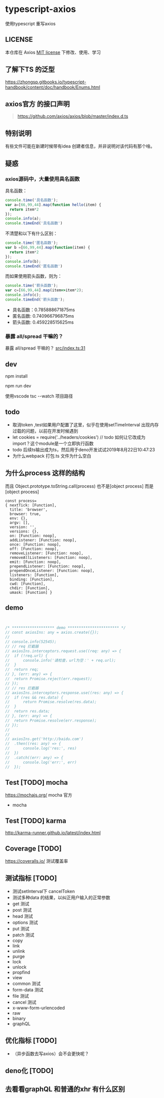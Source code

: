 # typescript-axios
使用typescript 重写axios


## LICENSE

本仓库在 Axios [MIT license](https://github.com/axios/axios/blob/master/LICENSE) 下修改、使用、学习

## 了解下TS 的泛型

https://zhongsp.gitbooks.io/typescript-handbook/content/doc/handbook/Enums.html

## axios官方 的接口声明
> https://github.com/axios/axios/blob/master/index.d.ts


## 特别说明

有些文件可能在新建时候带有idea 创建者信息，并非说明对该代码有那个啥。

## 疑惑

### axios源码中，大量使用具名函数

具名函数：

```js
console.time('具名函数');
var a=[66,99,44].map(function hello(item) {
  return item*2
});
console.info(a);
console.timeEnd('具名函数')

```
不清楚和以下有什么区别：
```js
console.time('匿名函数');
var b =[66,99,44].map(function(item) {
  return item*2
});
console.info(b);
console.timeEnd('匿名函数')

```
而如果使用箭头函数，则为：

```js
console.time('箭头函数');
var c=[66,99,44].map(item=>item*2);
console.info(c);
console.timeEnd('箭头函数');
```

- 具名函数：0.785888671875ms
- 匿名函数: 0.740966796875ms
- 箭头函数: 0.459228515625ms

### 暴露 all/spread 干嘛的？

暴露 all/spread 干嘛的？ [src/index.ts:31](src/index.ts )


## dev

npm install

npm run dev

使用vscode tsc --watch 项目路径


## todo 

- 取消token ,test如果用户配置了这里，似乎在使用setTimeInterval 出现内存过载的问题，以前在开发时候遇到
- let cookies = require('../headers/cookies') // todo 如何让它改成为import？这个module是一个立即执行函数
- todo 后续ts输出成为ts，然后用于deno开发试试2019年8月22日10:47:23
- 为什么webpack 打包.ts 文件为什么空白

## 为什么process 这样的结构

而且
Object.prototype.toString.call(process) 
也不是[object process] 
而是 [object process]
```text
const process=
{ nextTick: [Function],
  title: 'browser',
  browser: true,
  env: {},
  argv: [],
  version: '',
  versions: {},
  on: [Function: noop],
  addListener: [Function: noop],
  once: [Function: noop],
  off: [Function: noop],
  removeListener: [Function: noop],
  removeAllListeners: [Function: noop],
  emit: [Function: noop],
  prependListener: [Function: noop],
  prependOnceListener: [Function: noop],
  listeners: [Function],
  binding: [Function],
  cwd: [Function],
  chdir: [Function],
  umask: [Function] }

```

## demo
```js


/* ******************* demo *********************** */
// const axiosIns: any = axios.create({});
//
// console.info(52545);
// // req 拦截器
// axiosIns.interceptors.request.use((req: any) => {
// 	if (!req.url) {
// 		console.info('请检查，url为空：' + req.url);
// 	}
// 	return req;
// }, (err: any) => {
// 	return Promise.reject(err.request);
// });
// // res 拦截器
// axiosIns.interceptors.response.use((res: any) => {
// 	if (res && res.data) {
// 		return Promise.resolve(res.data);
// 	}
// 	return res.data;
// }, (err: any) => {
// 	return Promise.resolve(err.response);
// });
//
//
// axiosIns.get('http://baidu.com')
// 	.then((res: any) => {
// 		console.log('res:', res)
// 	})
// 	.catch((err: any) => {
// 		console.log('err:', err)
// 	});

```

## Test [TODO] mocha

https://mochajs.org/  mocha 官方

- mocha 

## Test [TODO] karma
http://karma-runner.github.io/latest/index.html

## Coverage [TODO] 
https://coveralls.io/ 测试覆盖率

## 测试指标 [TODO]

- 测试setInterval下  cancelToken
- 测试多种data 的结果，以纠正用户输入的正常参数
- get 测试
- post 测试
- head 测试
- options 测试
- put 测试
- patch 测试
- copy
- link
- unlink
- purge
- lock
- unlock
- propfind
- view
- common 测试
- form-data 测试
- file 测试
-  cancel 测试
- x-www-form-urlencoded
- raw
- binary
- graphQL


## 优化指标 [TODO]

- （异步函数去写axios）会不会更快呢？

## deno化 [TODO]

## 去看看graphQL 和普通的xhr 有什么区别
